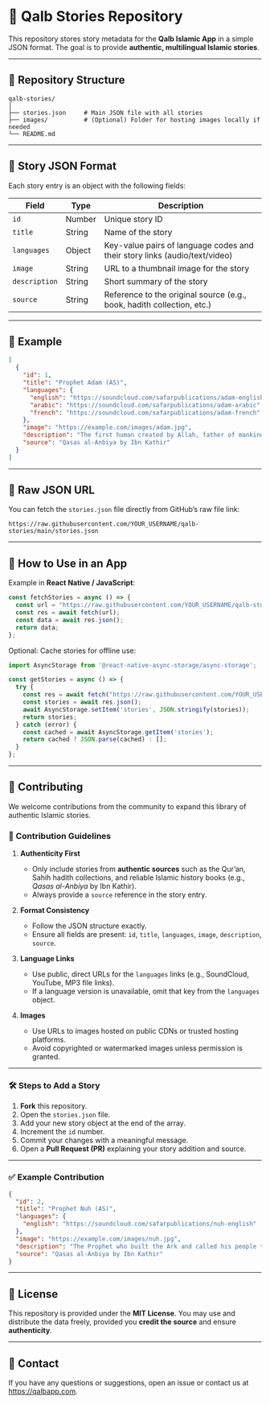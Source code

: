 # 📖 Qalb Stories Repository

This repository stores story metadata for the **Qalb Islamic App** in a simple JSON format.
The goal is to provide **authentic, multilingual Islamic stories**.

---

## 📂 Repository Structure

```
qalb-stories/
│
├── stories.json     # Main JSON file with all stories
├── images/          # (Optional) Folder for hosting images locally if needed
└── README.md
```

---

## 📝 Story JSON Format

Each story entry is an object with the following fields:

| Field         | Type   | Description                                                                |
| ------------- | ------ | -------------------------------------------------------------------------- |
| `id`          | Number | Unique story ID                                                            |
| `title`       | String | Name of the story                                                          |
| `languages`   | Object | Key-value pairs of language codes and their story links (audio/text/video) |
| `image`       | String | URL to a thumbnail image for the story                                     |
| `description` | String | Short summary of the story                                                 |
| `source`      | String | Reference to the original source (e.g., book, hadith collection, etc.)     |

---

## 📄 Example

```json
[
  {
    "id": 1,
    "title": "Prophet Adam (AS)",
    "languages": {
      "english": "https://soundcloud.com/safarpublications/adam-english",
      "arabic": "https://soundcloud.com/safarpublications/adam-arabic",
      "french": "https://soundcloud.com/safarpublications/adam-french"
    },
    "image": "https://example.com/images/adam.jpg",
    "description": "The first human created by Allah, father of mankind.",
    "source": "Qasas al-Anbiya by Ibn Kathir"
  }
]
```

---

## 🔗 Raw JSON URL

You can fetch the `stories.json` file directly from GitHub’s raw file link:

```
https://raw.githubusercontent.com/YOUR_USERNAME/qalb-stories/main/stories.json
```

---

## 🚀 How to Use in an App

Example in **React Native / JavaScript**:

```javascript
const fetchStories = async () => {
  const url = "https://raw.githubusercontent.com/YOUR_USERNAME/qalb-stories/main/stories.json";
  const res = await fetch(url);
  const data = await res.json();
  return data;
};
```

Optional: Cache stories for offline use:

```javascript
import AsyncStorage from '@react-native-async-storage/async-storage';

const getStories = async () => {
  try {
    const res = await fetch("https://raw.githubusercontent.com/YOUR_USERNAME/qalb-stories/main/stories.json");
    const stories = await res.json();
    await AsyncStorage.setItem('stories', JSON.stringify(stories));
    return stories;
  } catch (error) {
    const cached = await AsyncStorage.getItem('stories');
    return cached ? JSON.parse(cached) : [];
  }
};
```

---

## 🤝 Contributing

We welcome contributions from the community to expand this library of authentic Islamic stories.

### 📌 Contribution Guidelines

1. **Authenticity First**

   * Only include stories from **authentic sources** such as the Qur’an, Sahih hadith collections, and reliable Islamic history books (e.g., *Qasas al-Anbiya* by Ibn Kathir).
   * Always provide a `source` reference in the story entry.

2. **Format Consistency**

   * Follow the JSON structure exactly.
   * Ensure all fields are present: `id`, `title`, `languages`, `image`, `description`, `source`.

3. **Language Links**

   * Use public, direct URLs for the `languages` links (e.g., SoundCloud, YouTube, MP3 file links).
   * If a language version is unavailable, omit that key from the `languages` object.

4. **Images**

   * Use URLs to images hosted on public CDNs or trusted hosting platforms.
   * Avoid copyrighted or watermarked images unless permission is granted.

---

### 🛠 Steps to Add a Story

1. **Fork** this repository.
2. Open the `stories.json` file.
3. Add your new story object at the end of the array.
4. Increment the `id` number.
5. Commit your changes with a meaningful message.
6. Open a **Pull Request (PR)** explaining your story addition and source.

---

### ✅ Example Contribution

```json
{
  "id": 2,
  "title": "Prophet Nuh (AS)",
  "languages": {
    "english": "https://soundcloud.com/safarpublications/nuh-english"
  },
  "image": "https://example.com/images/nuh.jpg",
  "description": "The Prophet who built the Ark and called his people to worship Allah.",
  "source": "Qasas al-Anbiya by Ibn Kathir"
}
```

---

## 📜 License

This repository is provided under the **MIT License**.
You may use and distribute the data freely, provided you **credit the source** and ensure **authenticity**.

---

## 📧 Contact

If you have any questions or suggestions, open an issue or contact us at https://qalbapp.com.
